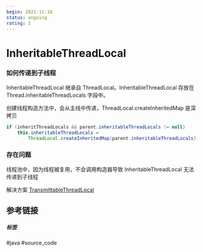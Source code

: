 ```yaml
---
begin: 2021-11-18
status: ongoing
rating: 1
---
```


# InheritableThreadLocal

### 如何传递到子线程

InheritableThreadLocal 继承自 ThreadLocal。InheritableThreadLocal 存放在 Thread.inheritableThreadLocals 字段中。

创建线程构造方法中，会从主线中传递，ThreadLocal.createInheritedMap 是深拷贝

```java
if (inheritThreadLocals && parent.inheritableThreadLocals != null)  
    this.inheritableThreadLocals =  
        ThreadLocal.createInheritedMap(parent.inheritableThreadLocals);

```

### 存在问题

线程池中，因为线程被复用，不会调用构造器导致 InheritableThreadLocal 无法传递到子线程

解决方案 [TransmittableThreadLocal](TransmittableThreadLocal.md)

## 参考链接


##### 标签
#java #source_code 
